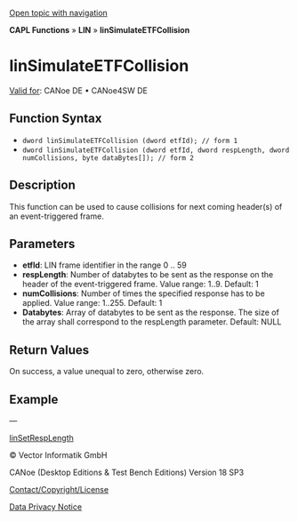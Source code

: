 [Open topic with navigation](../../../../../CANoeDEFamily.htm#Topics/CAPLFunctions/LIN/Functions/CAPLfunctionLINSimulateETFCollision.md)

**CAPL Functions** » **LIN** » **linSimulateETFCollision**

# linSimulateETFCollision

[Valid for](../../../Shared/FeatureAvailability.md): CANoe DE • CANoe4SW DE

## Function Syntax

- `dword linSimulateETFCollision (dword etfId); // form 1`
- `dword linSimulateETFCollision (dword etfId, dword respLength, dword numCollisions, byte dataBytes[]); // form 2`

## Description

This function can be used to cause collisions for next coming header(s) of an event-triggered frame.

## Parameters

- **etfId**: LIN frame identifier in the range 0 .. 59
- **respLength**: Number of databytes to be sent as the response on the header of the event-triggered frame. Value range: 1..9. Default: 1
- **numCollisions**: Number of times the specified response has to be applied. Value range: 1..255. Default: 1
- **Databytes**: Array of databytes to be sent as the response. The size of the array shall correspond to the respLength parameter. Default: NULL

## Return Values

On success, a value unequal to zero, otherwise zero.

## Example

—

[linSetRespLength](CAPLfunctionLINSetRespLength.md)

© Vector Informatik GmbH

CANoe (Desktop Editions & Test Bench Editions) Version 18 SP3

[Contact/Copyright/License](../../../Shared/ContactCopyrightLicense.md)

[Data Privacy Notice](https://www.vector.com/int/en/company/get-info/privacy-policy/)
